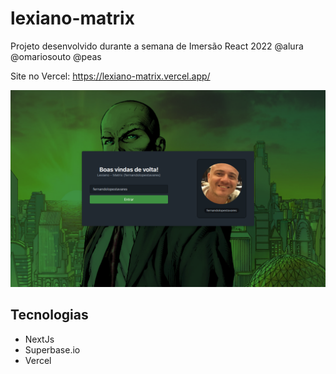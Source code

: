 # lexiano-matrix
Projeto desenvolvido durante a semana de Imersão React 2022 @alura @omariosouto @peas

Site no Vercel: https://lexiano-matrix.vercel.app/

![Capa do Projeto](docs/lex-vercel.png)

## Tecnologias
- NextJs
- Superbase.io
- Vercel
